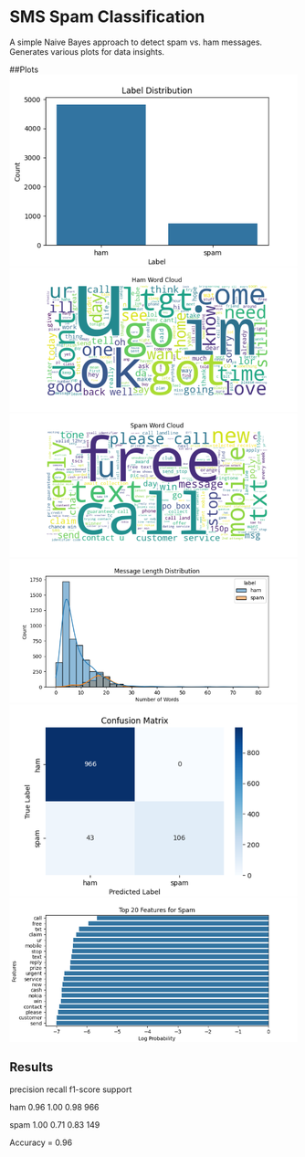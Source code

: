 # SMS Spam Classification

A simple Naive Bayes approach to detect spam vs. ham messages.  
Generates various plots for data insights.

##Plots
![Label Distribution](images/label_distribution.png)
![Ham Word Cloud](images/ham_wordcloud.png)
![Spam Word Cloud](images/spam_wordcloud.png)
![Message Length Distribution](images/message_length_dist.png)
![Confusion Matrix](images/confusion_matrix.png)
![Top Features for Spam](images/top_features_spam.png)

## Results
precision   recall  f1-score   support

ham        0.96  1.00  0.98   966

spam       1.00  0.71  0.83   149

Accuracy = 0.96

